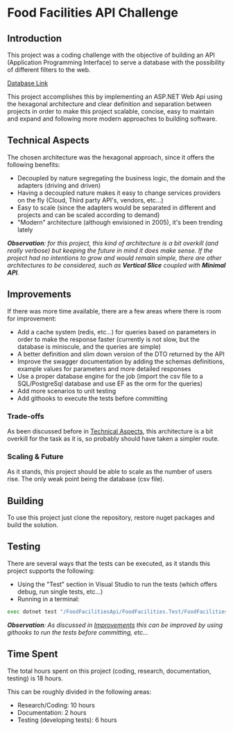
# Food Facilities API Challenge

## Introduction

This project was a coding challenge with the objective of building an API (Application Programming Interface) to serve a database with the possibility of different filters to the web.

[Database Link](https://data.sfgov.org/Economy-and-Community/Mobile-Food-Facility-Permit/rqzj-sfat/data)

This project accomplishes this by implementing an ASP.NET Web Api using the hexagonal architecture and clear definition and separation between projects in order to make this project scalable, concise, easy to maintain and expand and following more modern approaches to building software.

## Technical Aspects

The chosen architecture was the hexagonal approach, since it offers the following benefits:

- Decoupled by nature segregating the business logic, the domain and the adapters (driving and driven)
- Having a decoupled nature makes it easy to change services providers on the fly (Cloud, Third party API's, vendors, etc...)
- Easy to scale (since the adapters would be separated in different and projects and can be scaled according to demand)
- "Modern" architecture (although envisioned in 2005), it's been trending lately

***Observation**: for this project, this kind of architecture is a bit overkill (and really verbose) but keeping the future in mind it does make sense. If the project had no intentions to grow and would remain simple, there are other architectures to be considered, such as **Vertical Slice** coupled with **Minimal API**.*

## Improvements

If there was more time available, there are a few areas where there is room for improvement:

- Add a cache system (redis, etc...) for queries based on parameters in order to make the response faster (currently is not slow, but the database is miniscule, and the queries are simple)
- A better definition and slim down version of the DTO returned by the API
- Improve the swagger documentation by adding the schemas definitions, example values for parameters and more detailed responses
- Use a proper database engine for the job (import the csv file to a SQL/PostgreSql database and use EF as the orm for the queries)
- Add more scenarios to unit testing
- Add githooks to execute the tests before committing

### Trade-offs

As been discussed before in [Technical Aspects](#technical-aspects), this architecture is a bit overkill for the task as it is, so probably should have taken a simpler route.

### Scaling & Future

As it stands, this project should be able to scale as the number of users rise. The only weak point being the database (csv file).

## Building

To use this project just clone the repository, restore nuget packages and build the solution.

## Testing

There are several ways that the tests can be executed, as it stands this project supports the following:

- Using the "Test" section in Visual Studio to run the tests (which offers debug, run single tests, etc...)
- Running in a terminal: 

```bash
exec dotnet test "/FoodFacilitiesApi/FoodFacilities.Test/FoodFacilities.Test.csproj"
```

***Observation**: As discussed in [Improvements](#improvements) this can be improved by using githooks to run the tests before committing, etc...*

## Time Spent

The total hours spent on this project (coding, research, documentation, testing) is 18 hours.

This can be roughly divided in the following areas:

- Research/Coding: 10 hours
- Documentation: 2 hours
- Testing (developing tests): 6 hours
